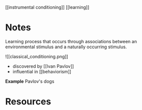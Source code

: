 [[instrumental conditioning]]
[[learning]]

# Notes
Learning process that occurs through associations between an environmental stimulus and a naturally occurring stimulus.

![[classical_conditioning.png]]

- discovered by [[Ivan Pavlov]]
- influential in [[behaviorism]]

**Example**
Pavlov's dogs
# Resources